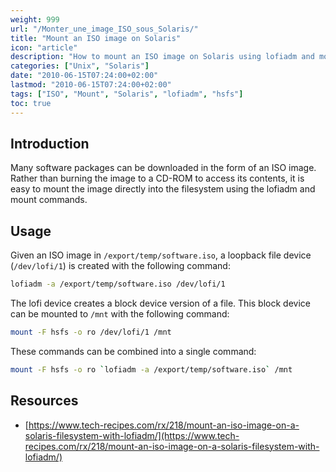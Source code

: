 ```yaml
---
weight: 999
url: "/Monter_une_image_ISO_sous_Solaris/"
title: "Mount an ISO image on Solaris"
icon: "article"
description: "How to mount an ISO image on Solaris using lofiadm and mount commands."
categories: ["Unix", "Solaris"]
date: "2010-06-15T07:24:00+02:00"
lastmod: "2010-06-15T07:24:00+02:00"
tags: ["ISO", "Mount", "Solaris", "lofiadm", "hsfs"]
toc: true
---
```


## Introduction

Many software packages can be downloaded in the form of an ISO image. Rather than burning the image to a CD-ROM to access its contents, it is easy to mount the image directly into the filesystem using the lofiadm and mount commands.

## Usage

Given an ISO image in `/export/temp/software.iso`, a loopback file device (`/dev/lofi/1`) is created with the following command:

```bash
lofiadm -a /export/temp/software.iso /dev/lofi/1
```

The lofi device creates a block device version of a file. This block device can be mounted to `/mnt` with the following command:

```bash
mount -F hsfs -o ro /dev/lofi/1 /mnt
```

These commands can be combined into a single command:

```bash
mount -F hsfs -o ro `lofiadm -a /export/temp/software.iso` /mnt
```

## Resources
- [https://www.tech-recipes.com/rx/218/mount-an-iso-image-on-a-solaris-filesystem-with-lofiadm/](https://www.tech-recipes.com/rx/218/mount-an-iso-image-on-a-solaris-filesystem-with-lofiadm/)
